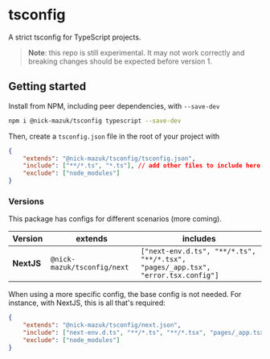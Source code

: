 # tsconfig

A strict tsconfig for TypeScript projects.

> **Note**: this repo is still experimental. It may not work correctly and breaking changes should be expected before version 1.

## Getting started

Install from NPM, including peer dependencies, with `--save-dev`

```bash
npm i @nick-mazuk/tsconfig typescript --save-dev
```

Then, create a `tsconfig.json` file in the root of your project with

```json
{
    "extends": "@nick-mazuk/tsconfig/tsconfig.json",
    "include": ["**/*.ts", "*.ts"], // add other files to include here
    "exclude": ["node_modules"]
}
```

### Versions

This package has configs for different scenarios (more coming).

| Version | extends | includes |
| ---- | ---- | ---- |
| **NextJS** | `@nick-mazuk/tsconfig/next` | `["next-env.d.ts", "**/*.ts", "**/*.tsx", "pages/_app.tsx", "error.tsx.config"]` |

When using a more specific config, the base config is not needed. For instance, with NextJS, this is all that's required:

```json
{
    "extends": "@nick-mazuk/tsconfig/next.json",
    "include": ["next-env.d.ts", "**/*.ts", "**/*.tsx", "pages/_app.tsx", "error.tsx.config"],
    "exclude": ["node_modules"]
}
```
